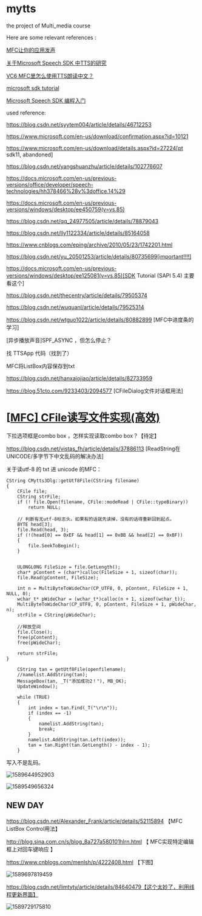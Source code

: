 # mytts








the project of Multi_media course

Here are some relevant references :




 [MFC让你的应用发声](http://www.vephp.com/jiaocheng/9142.html)

[关于Microsoft Speech SDK 中TTS的研究](https://www.cnblogs.com/ChangTan/archive/2011/06/01/2065324.html)

[VC6 MFC里怎么使用TTS朗读中文？]( https://blog.csdn.net/robinson_911/article/details/20388703 )

[microsoft sdk tutorial](https://docs.microsoft.com/en-us/previous-versions/windows/desktop/ee125082%28v%3dvs.85%29)

[Microsoft Speech SDK 编程入门](https://www.cnblogs.com/eping/archive/2010/05/23/1742201.html)





used reference:

https://blog.csdn.net/syytem004/article/details/46712253

 https://www.microsoft.com/en-us/download/confirmation.aspx?id=10121 

https://www.microsoft.com/en-us/download/details.aspx?id=27224[pt sdk11, abandoned]

https://blog.csdn.net/yangshuanzhu/article/details/102776607

https://docs.microsoft.com/en-us/previous-versions/office/developer/speech-technologies/hh378466%28v%3doffice.14%29



https://docs.microsoft.com/en-us/previous-versions/windows/desktop/ee450759(v=vs.85)

https://blog.csdn.net/qq_24977505/article/details/78879043

https://blog.csdn.net/lly1122334/article/details/85164058

https://www.cnblogs.com/eping/archive/2010/05/23/1742201.html

https://blog.csdn.net/yu_20501253/article/details/80735699[important!!!!]

https://docs.microsoft.com/en-us/previous-versions/windows/desktop/ee125081(v=vs.85)[SDK Tutorial (SAPI 5.4) 主要看这个]

 https://blog.csdn.net/thecentry/article/details/79505374 

https://blog.csdn.net/wuquanl/article/details/79525314





 https://blog.csdn.net/wtguo1022/article/details/80882899 [MFC中进度条的学习]

[异步播放声音]SPF_ASYNC ，但怎么停止？

找 TTSApp 代码（找到了）



MFC将ListBox内容保存到txt

https://blog.csdn.net/hanxaiojiao/article/details/82733959





 https://blog.51cto.com/9233403/2094577 [CFileDialog文件对话框用法]

# [[MFC\] CFile读写文件实现(高效)](https://www.cnblogs.com/zwh0214/p/6292036.html)

下拉选项框是combo box ，怎样实现读取combo box？【待定】

 https://blog.csdn.net/vistas_fh/article/details/37886113 [ReadString在UNICODE/多字节下中文乱码的解决办法]



关于读utf-8 的 txt 进 unicode 的MFC：



~~~
CString CMytts3Dlg::getUtf8File(CString filename)
{
	CFile file;
	CString strFile;
	if (! file.Open(filename, CFile::modeRead | CFile::typeBinary))
		return NULL;

	// 判断有无utf-8标志头。如果有的话就先读掉，没有的话得重新回到起点。
	BYTE head[3];
	file.Read(head, 3);
	if (!(head[0] == 0xEF && head[1] == 0xBB && head[2] == 0xBF))
	{
		file.SeekToBegin();
	}


	ULONGLONG FileSize = file.GetLength();
	char* pContent = (char*)calloc(FileSize + 1, sizeof(char));
	file.Read(pContent, FileSize);
	
	int n = MultiByteToWideChar(CP_UTF8, 0, pContent, FileSize + 1, NULL, 0);
	wchar_t* pWideChar = (wchar_t*)calloc(n + 1, sizeof(wchar_t));
	MultiByteToWideChar(CP_UTF8, 0, pContent, FileSize + 1, pWideChar, n);
	strFile = CString(pWideChar);

	//释放空间
	file.Close();
	free(pContent);
	free(pWideChar);

	return strFile;
}
~~~





~~~
	CString tan = getUtf8File(openfilename);
	//namelist.AddString(tan);
	MessageBox(tan, _T("添加成功2！"), MB_OK);
	UpdateWindow();

	while (TRUE)
	{
		int index = tan.Find(_T("\r\n"));
		if (index == -1)
		{
			namelist.AddString(tan);
			break;
		}
		namelist.AddString(tan.Left(index));
		tan = tan.Right(tan.GetLength() - index - 1);
	}
~~~





写入不是乱码。

![1589644952903](C:\Users\fitar\AppData\Roaming\Typora\typora-user-images\1589644952903.png)





![1589549656324](C:\Users\fitar\AppData\Roaming\Typora\typora-user-images\1589549656324.png)









## NEW DAY

 https://blog.csdn.net/Alexander_Frank/article/details/52115894 【MFC ListBox Control用法】

 http://blog.sina.com.cn/s/blog_8a727a580101hlrn.html 【 MFC实现特定编辑框上对回车键响应 】



 https://www.cnblogs.com/menlsh/p/4222408.html 【下图】

![1589697819459](C:\Users\fitar\AppData\Roaming\Typora\typora-user-images\1589697819459.png)





https://blog.csdn.net/limtyty/article/details/84640479【这个太妙了，利用线程更新界面】





![1589729175810](C:\Users\fitar\AppData\Roaming\Typora\typora-user-images\1589729175810.png)

